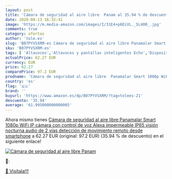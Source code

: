 ```yaml
---
layout: post
title: 'Cámara de seguridad al aire libre  Panam al 35.94 % de descuento'
date: 2020-08-13 16:32:41
image: 'https://m.media-amazon.com/images/I/31E4+p6DiVL._SL400_.jpg'
comments: true
category: ofertas
author: 'tole.es'
slug: 'B07PYVSXRM-es Cámara de seguridad al aire libre Panamalar Smart 1080p...'
sku: 'B07PYVSXRM-es'
tags: [ 'Altavoces','Altavoces y pantallas inteligentes Echo','Dispositivos Amazon','Dispositivos Amazon y Accesorios','Dispositivos de red','Electrónica','Equipos de audio y Hi-Fi','Informática','Pantallas inteligentes','Routers','Sistemas WiFi Mesh','alexa', ]
actualPrice: 62.27 EUR
currency: EUR
price: 62.27
comparePrice: 97.2 EUR
prodname: 'Cámara de seguridad al aire libre  Panamalar Smart 1080p WiFi IP cámara con control de voz Alexa  impermeable IP65  visión nocturna  audio de 2 vías  detección de movimiento  remoto desde smartphone'
country: 'es'
flag: '🇪🇸'
brand: ''
buyurl: 'https://www.amazon.es/dp/B07PYVSXRM/?tag=tolees-21'
descuento: '35.94'
average: '61.995000000000005'
---
```


Ahora mismo tienes [Cámara de seguridad al aire libre  Panamalar Smart 1080p WiFi IP cámara con control de voz Alexa  impermeable IP65  visión nocturna  audio de 2 vías  detección de movimiento  remoto desde smartphone](https://www.amazon.es/dp/B07PYVSXRM/?tag=tolees-21) a 62.27 EUR (original: 97.2 EUR) (35.94 %  de descuento) en el siguiente enlace!

[![Cámara de seguridad al aire libre  Panam](https://m.media-amazon.com/images/I/31E4+p6DiVL._SL400_.jpg)](https://www.amazon.es/dp/B07PYVSXRM/?tag=tolees-21)

🔎:


[🛒 Visítala!!!](https://www.amazon.es/dp/B07PYVSXRM/?tag=tolees-21)
